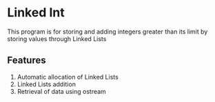 # Linked Int

This program is for storing and adding integers greater than its limit by storing values through Linked Lists

## Features
1. Automatic allocation of Linked Lists
2. Linked Lists addition
3. Retrieval of data using ostream

